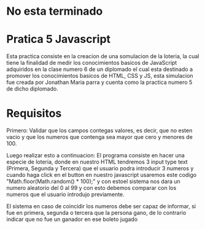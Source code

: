 # No esta terminado

# Pratica 5 Javascript
Esta practica consiste en la creacion de una somulacion de la loteria, la cual tiene la finalidad de medir los conocimientos basicos de JavaScript adquiridos en la clase numero 6 de un diplomado el cual esta destinado a promover los conocimientos basicos de HTML, CSS y JS, esta simulacion fue creada por Jonathan Maria parra y cuenta como la practica numero 5 de dicho diplomado.

# Requisitos
Primero: Validar que los campos contegas valores, es decir, que no esten vacio y que los numeros que contenga sea mayor que cero y menores de 100.

Luego realizar esto a continuacion:
El programa consiste en hacer una especie de loteria, donde en nuestro HTML tendremos 3 input type text (Primera, Segunda y Tercera) que el usuario podra introducir 3 numeros y cuando haga click en el button en nuestro javascript usaremos este codigo "Math.floor(Math.random() * 100);" y con estoel sistema nos dara un numero aleatorio del 0 al 99 y con esto debemos comparar con los numeros que el usuario introdujo previamente.

El sistema en caso de coincidir los numeros debe ser capaz de informar, si fue en primera, segunda o tercera que la persona gano, de lo contrario indicar que no fue un ganador en ese boleto jugado
